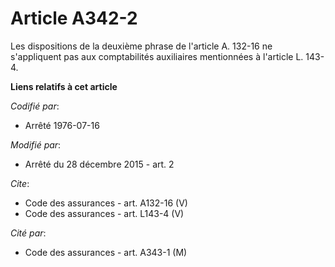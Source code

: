 # Article A342-2

Les dispositions de la deuxième phrase de l'article A. 132-16 ne s'appliquent pas aux comptabilités auxiliaires mentionnées à
l'article L. 143-4.

**Liens relatifs à cet article**

_Codifié par_:

  - Arrêté 1976-07-16

_Modifié par_:

  - Arrêté du 28 décembre 2015 - art. 2

_Cite_:

  - Code des assurances - art. A132-16 (V)
  - Code des assurances - art. L143-4 (V)

_Cité par_:

  - Code des assurances - art. A343-1 (M)
